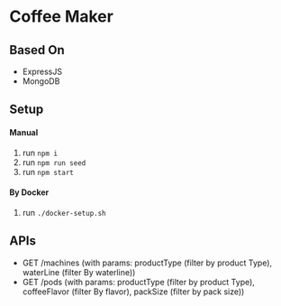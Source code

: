 # Coffee Maker

## Based On
- ExpressJS
- MongoDB


## Setup

#### Manual
1. run `npm i`
2. run `npm run seed`
3. run `npm start`

#### By Docker
1. run `./docker-setup.sh`

## APIs

- GET /machines (with params: productType (filter by product Type), waterLine (filter By waterline))
- GET /pods (with params: productType (filter by product Type), coffeeFlavor (filter By flavor), packSize (filter by pack size))